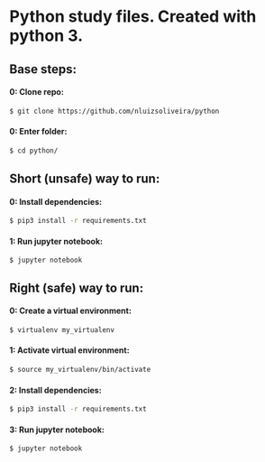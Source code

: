# Python study files. Created with python 3. 
## Base steps:
#### 0: Clone repo:
```bash
$ git clone https://github.com/nluizsoliveira/python
```
#### 0: Enter folder:
```bash
$ cd python/
```
## Short (unsafe) way to run: 

#### 0: Install dependencies: 
```bash
$ pip3 install -r requirements.txt
```

#### 1: Run jupyter notebook:
```
$ jupyter notebook
```


## Right (safe) way to run: 

#### 0: Create a virtual environment: 
```bash
$ virtualenv my_virtualenv
```

#### 1: Activate virtual environment:

```bash
$ source my_virtualenv/bin/activate
```

#### 2: Install dependencies: 
```bash
$ pip3 install -r requirements.txt
```

#### 3: Run jupyter notebook:
```
$ jupyter notebook
```
